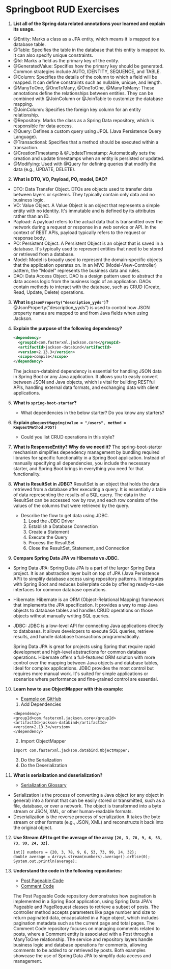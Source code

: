 
# Springboot RUD Exercises

1. **List all of the Spring data related annotations your learned and explain its usage.**

- @Entity: Marks a class as a JPA entity, which means it is mapped to a database table.
- @Table: Specifies the table in the database that this entity is mapped to. It can also specify unique constraints.
- @Id: Marks a field as the primary key of the entity.
- @GeneratedValue: Specifies how the primary key should be generated. Common strategies include AUTO, IDENTITY, SEQUENCE, and TABLE.
- @Column: Specifies the details of the column to which a field will be mapped. It can define constraints such as nullable, unique, and length.
- @ManyToOne, @OneToMany, @OneToOne, @ManyToMany: These annotations define the relationships between entities. They can be combined with @JoinColumn or @JoinTable to customize the database mapping.
- @JoinColumn: Specifies the foreign key column for an entity relationship.
- @Repository: Marks the class as a Spring Data repository, which is responsible for data access.
- @Query: Defines a custom query using JPQL (Java Persistence Query Language).
- @Transactional: Specifies that a method should be executed within a transaction.
- @CreationTimestamp & @UpdateTimestamp: Automatically sets the creation and update timestamps when an entity is persisted or updated.
- @Modifying: Used with @Query for defining queries that modify the data (e.g., UPDATE, DELETE).

2. **What is DTO, VO, Payload, PO, model, DAO?**
- DTO: Data Transfer Object. DTOs are objects used to transfer data between layers or systems. They typically contain only data and no business logic.
- VO: Value Object. A Value Object is an object that represents a simple entity with no identity. It's immutable and is defined by its attributes rather than an ID.
- Payload: A payload refers to the actual data that is transmitted over the network during a request or response in a web service or API. In the context of REST APIs, payload typically refers to the request or response body.
- PO: Persistent Object. A Persistent Object is an object that is saved in a database. It's typically used to represent entities that need to be stored or retrieved from a database.
- Model: Model is broadly used to represent the domain-specific objects that the application operates on. In an MVC (Model-View-Controller) pattern, the "Model" represents the business data and rules.
- DAO: Data Access Object. DAO is a design pattern used to abstract the data access logic from the business logic of an application. DAOs contain methods to interact with the database, such as CRUD (Create, Read, Update, Delete) operations.

3. **What is `@JsonProperty("description_yyds")`?**
@JsonProperty("description_yyds") is used to control how JSON property names are mapped to and from Java fields when using Jackson.

4. **Explain the purpose of the following dependency?**
    ```xml
    <dependency>
      <groupId>com.fasterxml.jackson.core</groupId>
      <artifactId>jackson-databind</artifactId>
      <version>2.13.3</version>
      <scope>compile</scope>
    </dependency>
    ```
    The jackson-databind dependency is essential for handling JSON data in Spring Boot or any Java application. It allows you to easily convert between JSON and Java objects, which is vital for building RESTful APIs, handling external data formats, and exchanging data with client applications.

5. **What is `spring-boot-starter`?**
   - What dependencies in the below starter? Do you know any starters?


6. **Explain `@RequestMapping(value = "/users", method = RequestMethod.POST)`**
   - Could you list CRUD operations in this style?

7. **What is ResponseEntity? Why do we need it?**
The spring-boot-starter mechanism simplifies dependency management by bundling required libraries for specific functionality in a Spring Boot application. Instead of manually specifying all dependencies, you include the necessary starter, and Spring Boot brings in everything you need for that functionality.

8. **What is ResultSet in JDBC?**
ResultSet is an object that holds the data retrieved from a database after executing a query. It is essentially a table of data representing the results of a SQL query. The data in the ResultSet can be accessed row by row, and each row consists of the values of the columns that were retrieved by the query.
   - Describe the flow to get data using JDBC.  
        1. Load the JDBC Driver
        2. Establish a Database Connection
        3. Create a Statement
        4. Execute the Query
        5. Process the ResultSet
        6. Close the ResultSet, Statement, and Connection


9. **Compare Spring Data JPA vs Hibernate vs JDBC.**
- Spring Data JPA: Spring Data JPA is a part of the larger Spring Data project. It is an abstraction layer built on top of JPA (Java Persistence API) to simplify database access using repository patterns. It integrates with Spring Boot and reduces boilerplate code by offering ready-to-use interfaces for common database operations.
- Hibernate: Hibernate is an ORM (Object-Relational Mapping) framework that implements the JPA specification. It provides a way to map Java objects to database tables and handles CRUD operations on those objects without manually writing SQL queries.
- JDBC: JDBC is a low-level API for connecting Java applications directly to databases. It allows developers to execute SQL queries, retrieve results, and handle database transactions programmatically.  
  
  Spring Data JPA is great for projects using Spring that require rapid development and high-level abstractions for common database operations.
  Hibernate offers a full-featured ORM solution with more control over the mapping between Java objects and database tables, ideal for complex applications.
  JDBC provides the most control but requires more manual work. It's suited for simple applications or scenarios where performance and fine-grained control are essential.



10. **Learn how to use ObjectMapper with this example:**
    - [Example on GitHub](https://github.com/TAIsRich/chuwa-eij-tutorial/blob/main/02-java-core/src/main/java/com/chuwa/exercise/oa/api/FoodOutletJackson.java)
    1. Add Dependencies
    ```
    <dependency>
    <groupId>com.fasterxml.jackson.core</groupId>
    <artifactId>jackson-databind</artifactId>
    <version>2.13.3</version>
    </dependency>
    ```
    2. Import ObjectMapper
    ```
    import com.fasterxml.jackson.databind.ObjectMapper;
    ```
    3. Do the Serialization
    4. Do the Deserialization


11. **What is serialization and deserialization?**
    - [Serialization Glossary](https://hazelcast.com/glossary/serialization)
- Serialization is the process of converting a Java object (or any object in general) into a format that can be easily stored or transmitted, such as a file, database, or over a network. The object is transformed into a byte stream or JSON, XML, or other human-readable formats.
- Deserialization is the reverse process of serialization. It takes the byte stream or other formats (e.g., JSON, XML) and reconstructs it back into the original object.


12. **Use Stream API to get the average of the array `[20, 3, 78, 9, 6, 53, 73, 99, 24, 32]`.**
    ```
    int[] numbers = {20, 3, 78, 9, 6, 53, 73, 99, 24, 32};
    double average = Arrays.stream(numbers).average().orElse(0);
    System.out.println(average);
    ```

13. **Understand the code in the following repositories:**
    - [Post Pageable Code](https://github.com/TAIsRich/springboot-redbook/tree/03_post_pageable)
    - [Comment Code](https://github.com/TAIsRich/springboot-redbook/tree/04_comment)

    The Post Pageable Code repository demonstrates how pagination is implemented in a Spring Boot application, using Spring Data JPA's Pageable and PageRequest classes to retrieve a subset of posts. The controller method accepts parameters like page number and size to return paginated data, encapsulated in a Page<PostDto> object, which includes pagination metadata such as the current page and total pages. The Comment Code repository focuses on managing comments related to posts, where a Comment entity is associated with a Post through a ManyToOne relationship. The service and repository layers handle business logic and database operations for comments, allowing comments to be added to or retrieved by posts. Both examples showcase the use of Spring Data JPA to simplify data access and management.







